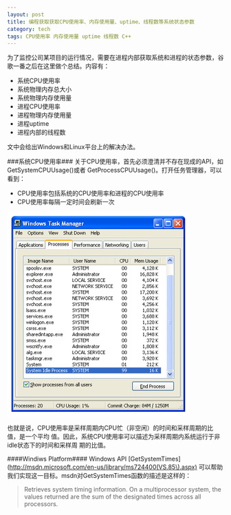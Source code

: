 ```yaml
---
layout: post
title: 编程获取获取CPU使用率、内存使用量、uptime、线程数等系统状态参数
category: tech
tags: CPU使用率 内存使用量 uptime 线程数 C++
---
```


为了监控公司某项目的运行情况，需要在进程内部获取系统和进程的状态参数，谷歌一番之后在这里做个总结。内容有：

* 系统CPU使用率  
* 系统物理内存总大小  
* 系统物理内存使用量  
* 进程CPU使用率  
* 进程物理内存使用量  
* 进程uptime  
* 进程内部的线程数

文中会给出Windows和Linux平台上的解决办法。

###系统CPU使用率###
关于CPU使用率，首先必须澄清并不存在现成的API，如GetSystemCPUUsage()或者
GetProcessCPUUsage()。打开任务管理器，可以看到：

* CPU使用率包括系统的CPU使用率和进程的CPU使用率
* CPU使用率每隔一定时间会刷新一次

![](/image/windows-task-manager.png)

也就是说，CPU使用率是采样周期内CPU忙（非空闲）的时间和采样周期的比值，是一个平均
值。因此，系统CPU使用率可以描述为采样周期内系统运行于非idle状态下的时间和采样周
期的比值。

####Windiws Platform####
Windows API
[GetSystemTimes](http://msdn.microsoft.com/en-us/library/ms724400(VS.85\).aspx)
可以帮助我们实现这一目标。msdn对GetSystemTimes函数的描述是这样的：

> Retrieves system timing information. On a multiprocessor system, the values returned are the sum
of the designated times across all processors.


